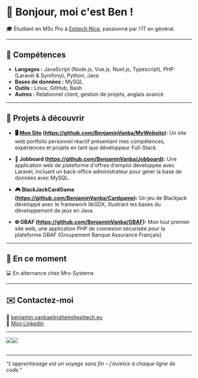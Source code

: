 # 👋 Bonjour, moi c'est Ben !  

🎓 Étudiant en MSc Pro à [Epitech Nice](https://www.epitech.eu), passionné par l'IT en général.


---

## 🔧 Compétences  
- **Langages :** JavaScript (Node.js, Vue.js, Nuxt.js, Typescript), PHP (Laravel & Symfony), Python, Java  
- **Bases de données :** MySQL  
- **Outils :** Linux, GitHub, Bash  
- **Autres :** Relationnel client, gestion de projets, anglais avancé  

---

## 📂 Projets à découvrir  


- **🖥️ [Mon Site](https://benjaminvanba.github.io/MyWebsite) (https://github.com/BenjaminVanba/MyWebsite):** Un site web portfolio personnel réactif présentant mes compétences, expériences et projets en tant que développeur Full-Stack.


- **💼 Jobboard (https://github.com/BenjaminVanba/Jobboard):** Une application web de plateforme d'offres d'emploi développée avec Laravel, incluant un back-office administrateur pour gérer la base de données avec MySQL.  


- **🎮 BlackJackCardGame (https://github.com/BenjaminVanba/Cardgame):** Un jeu de Blackjack développé avec le framework libGDX, illustrant les bases du développement de jeux en Java.  


- **🌐 GBAF (https://github.com/BenjaminVanba/GBAF):** Mon tout premier site web, une application PHP de connexion sécurisée pour la plateforme GBAF (Groupement Banque Assurance Français).  


---

## 🚀 En ce moment   

💻 En alternance chez Mrx-Systems

---

## ✉️ Contactez-moi  
📧 [benjamin.vanbaelinghem@epitech.eu](mailto:benjamin.vanbaelinghem@epitech.eu)  
🔗 [Mon LinkedIn]([https://linkedin.com/in/ton-profil](https://www.linkedin.com/in/benjamin-vanbaelinghem-39a00825a/))  

---
<table>
  <tr>
      <img src="https://github-readme-stats.vercel.app/api/top-langs/?username=BenjaminVanba&bg_color=00000000&hide_border=true&text_color=808080FF&hide_title=true&langs_count=10&count_private=true&layout=compact&include_all_commits=true&size_weight=1&count_weight=0&hide=html,glsl,cmake,makefile,css,scss" />
      <img src="https://github-readme-stats-sigma-five.vercel.app/api?username=BenjaminVanba&count_private=true&include_all_commits=true&hide=stars&hide_title=true&bg_color=00000000&hide_border=true&text_color=8c8c8cFF&layout=compact" />
  </tr>
</table>


---

*"L'apprentissage est un voyage sans fin – j'avance à chaque ligne de code."*  
